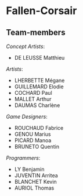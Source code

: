 # Fallen-Corsair

## Team-members

*Concept Artists*:
- DE LEUSSE Matthieu

*Artists*:
- LHERBETTE Mégane
- GUILLEMARD Elodie
- COCHARD Paul
- MALLET Arthur
- DAUMAS Charlène

*Game Designers*:
- ROUCHAUD Fabrice
- GENOU Marius
- PICARD Manoa
- BRUNETO Quentin

*Programmers*:
- LY Benjamin
- JUVENTIN Arritea
- BLANCHET Kevin
- AURIOL Thomas
